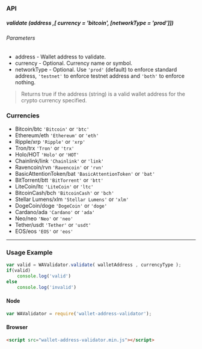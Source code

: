 ### API

##### validate (address ,[ currency = 'bitcoin', [networkType = 'prod']])

###### Parameters
* address - Wallet address to validate.
* currency - Optional. Currency name or symbol.
* networkType - Optional. Use `'prod'` (default) to enforce standard address, `'testnet'` to enforce testnet address and `'both'` to enforce nothing.

> Returns true if the address (string) is a valid wallet address for the crypto currency specified.

### Currencies 
* Bitcoin/btc `'Bitcoin'` or `'btc'`
* Ethereum/eth `'Ethereum'` or `'eth'`
* Ripple/xrp `'Ripple'` or `'xrp'`
* Tron/trx `'Tron'` or `'trx'`
* Holo/HOT `'Holo'` or `'HOT'`
* Chainlink/link `'Chainlink'` or `'link'`
* Ravencoin/rvn `'Ravencoin'` or `'rvn'`
* BasicAttentionToken/bat `'BasicAttentionToken'` or `'bat'`
* BitTorrent/btt `'BitTorrent'` or `'btt'`
* LiteCoin/ltc `'LiteCoin'` or `'ltc'`
* BitcoinCash/bch `'BitcoinCash'` or `'bch'`
* Stellar Lumens/xlm `'Stellar Lumens'` or `'xlm'`
* DogeCoin/doge `'DogeCoin'` or `'doge'`
* Cardano/ada `'Cardano'` or `'ada'`
* Neo/neo `'Neo'` or `'neo'`
* Tether/usdt `'Tether'` or `'usdt'`
* EOS/eos `'EOS'` or `'eos'`

***

### Usage Example
```javascript
var valid = WAValidator.validate( walletAddress , currencyType );
if(valid)
    console.log('valid')
else
    console.log('invalid')
```
#### Node
```javascript
var WAValidator = require('wallet-address-validator');
```
#### Browser
```html
<script src="wallet-address-validator.min.js"></script>
```
